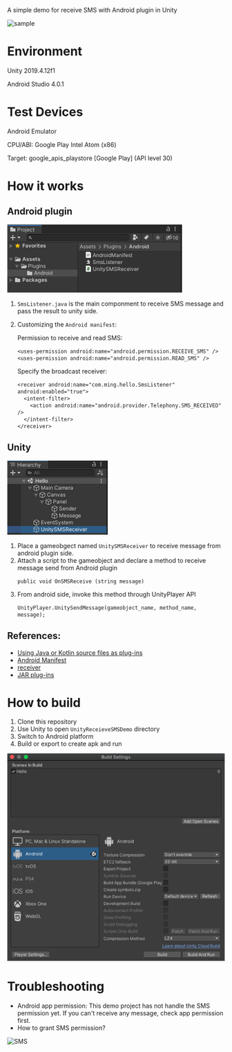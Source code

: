 A simple demo for receive SMS with Android plugin in Unity

![sample](demo.gif)

# Environment
Unity 2019.4.12f1

Android Studio 4.0.1

# Test Devices

Android Emulator

CPU/ABI: Google Play Intel Atom (x86)

Target: google_apis_playstore [Google Play] (API level 30)

# How it works
## Android plugin
![android_plugins](pics/android_plugins.png)
1. `SmsListener.java` is the main componment to receive SMS message and pass the result to unity side.
1. Customizing the `Android manifest`:
    
    Permission to receive and read SMS:
    ```
    <uses-permission android:name="android.permission.RECEIVE_SMS" />
    <uses-permission android:name="android.permission.READ_SMS" />
    ```

    Specify the broadcast receiver:
    ```
    <receiver android:name="com.ming.hello.SmsListener" android:enabled="true">
      <intent-filter>
        <action android:name="android.provider.Telephony.SMS_RECEIVED" />
      </intent-filter>
    </receiver>
    ```
## Unity
![gameobject](pics/gameobject.png)

1. Place a gameobgect named `UnitySMSReceiver` to receive message from android plugin side.
1. Attach a script to the gameobject and declare a method to receive message send from Android plugin
    ```
    public void OnSMSReceive (string message)
    ```
1. From android side, invoke this method through UnityPlayer API
    ```
    UnityPlayer.UnitySendMessage(gameobject_name, method_name, message);
    ```

## References:
* [Using Java or Kotlin source files as plug-ins](https://docs.unity3d.com/Manual/AndroidJavaSourcePlugins.html)
* [Android Manifest](https://docs.unity3d.com/Manual/android-manifest.html)
* [receiver](https://developer.android.com/guide/topics/manifest/receiver-element)
* [JAR plug-ins](https://docs.unity3d.com/Manual/AndroidJARPlugins.html)

# How to build
1. Clone this repository
1. Use Unity to open `UnityReceieveSMSDemo` directory
1. Switch to Android platform
1. Build or export to create apk and run

![build](pics/build.png)

# Troubleshooting
* Android app permission:
    This demo project has not handle the SMS permission yet.
    If you can't receive any message, check app permission first.
* How to grant SMS permission?

![SMS](pics/SMS_permission.gif)
